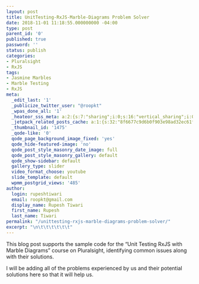 ```yaml
---
layout: post
title: UnitTesting-RxJS-Marble-Diagrams Problem Solver
date: 2018-11-01 11:18:55.000000000 -04:00
type: post
parent_id: '0'
published: true
password: ''
status: publish
categories:
- Pluralsight
- RxJS
tags:
- Jasmine Marbles
- Marble Testing
- RxJS
meta:
  _edit_last: '1'
  _publicize_twitter_user: "@roopkt"
  _wpas_done_all: '1'
  _heateor_sss_meta: a:2:{s:7:"sharing";i:0;s:16:"vertical_sharing";i:0;}
  _jetpack_related_posts_cache: a:1:{s:32:"8f6677c9d6b0f903e98ad32ec61f8deb";a:2:{s:7:"expires";i:1605791260;s:7:"payload";a:0:{}}}
  _thumbnail_id: '1475'
  _qode-like: '0'
  qode_page_background_image_fixed: 'yes'
  qode_hide-featured-image: 'no'
  qode_post_style_masonry_date_image: full
  qode_post_style_masonry_gallery: default
  qode_show-sidebar: default
  gallery_type: slider
  video_format_choose: youtube
  slide_template: default
  wpmm_postgrid_views: '485'
author:
  login: rupeshtiwari
  email: roopkt@gmail.com
  display_name: Rupesh Tiwari
  first_name: Rupesh
  last_name: Tiwari
permalink: "/unittesting-rxjs-marble-diagrams-problem-solver/"
excerpt: "\n\t\t\t\t\t\t"
---
```

<p>This blog post supports the sample code for the “Unit Testing RxJS with Marble Diagrams” course on Pluralsight, identifying common issues along with their solutions.</p>
<p>I will be adding all of the problems experienced by us and their potential solutions here so that it will help us.</p>
